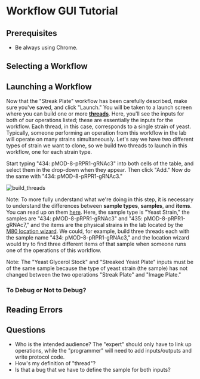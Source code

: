 # Workflow GUI Tutorial

## Prerequisites
 - Be always using Chrome.
 
## Selecting a Workflow

## Launching a Workflow

Now that the "Streak Plate" workflow has been carefully described, make sure you've saved, and click "Launch." You will be taken to a launch screen where you can build one or more [**threads**][threads]. Here, you'll see the inputs for both of our operations listed; these are essentially the inputs for the workflow. Each thread, in this case, corresponds to a single strain of yeast. Typically, someone performing an operation from this workflow in the lab will operate on many strains simultaneously. Let's say we have two different types of strain we want to clone, so we build two threads to launch in this workflow, one for each strain type.

Start typing "434: pMOD-8-pRPR1-gRNAc3" into both cells of the table, and select them in the drop-down when they appear. Then click "Add." Now do the same with "434: pMOD-8-pRPR1-gRNAc3."

![build_threads](images/workflow_tutorial/build_threads.png)

Note: To more fully understand what we're doing in this step, it is necessary to understand the differences between **sample types**, **samples**, and **items**. You can read up on them [here][sample types, samples, and items]. Here, the sample type is "Yeast Strain," the samples are "434: pMOD-8-pRPR1-gRNAc3" and "435: pMOD-8-pRPR1-gRNAc7," and the items are the physical strains in the lab located by the [M80 location wizard][location wizards]. We could, for example, build three threads each with the sample name "434: pMOD-8-pRPR1-gRNAc3," and the location wizard would try to find three different items of that sample when someone runs one of the operations of this workflow.

Note: The "Yeast Glycerol Stock" and "Streaked Yeast Plate" inputs must be of the same sample because the type of yeast strain (the sample) has not changed between the two operations "Streak Plate" and "Image Plate."

### To Debug or Not to Debug?

## Reading Errors

## Questions
 - Who is the intended audience? The "expert" should only have to link up operations, while the "programmer" will need to add inputs/outputs and write protocol code.
 - How's my definition of "thread"?
 - Is that a bug that we have to define the sample for both inputs?

[threads]: https://github.com/klavinslab/aquarium/blob/master/doc/WorkflowProtocolAPI.md#threads "Threads"
[sample types, samples, and items]: https://github.com/klavinslab/aquarium/blob/master/doc/Krill.md#items-objects-and-samples "Sample Types, Samples, and Items"
[location wizards]: https://github.com/klavinslab/aquarium/blob/master/doc/Location%20Wizard.md#location-wizards "Location Wizards"
